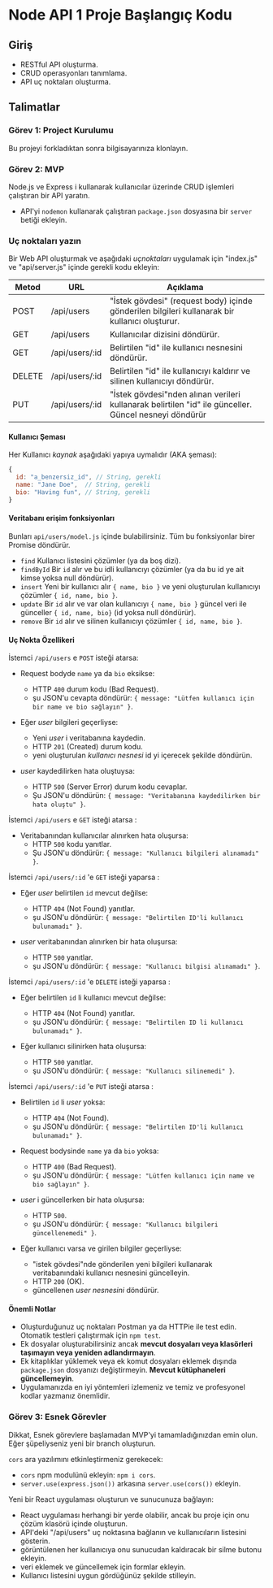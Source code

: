 # Node API 1 Proje Başlangıç Kodu

## Giriş

- RESTful API oluşturma.
- CRUD operasyonları tanımlama.
- API uç noktaları oluşturma.

## Talimatlar

### Görev 1: Project Kurulumu

Bu projeyi forkladıktan sonra bilgisayarınıza klonlayın.

### Görev 2: MVP

Node.js ve Express i kullanarak kullanıcılar üzerinde CRUD işlemleri çalıştıran bir API yaratın.

- API'yi `nodemon` kullanarak çalıştıran `package.json` dosyasına bir `server` betiği ekleyin.

### Uç noktaları yazın

Bir Web API oluşturmak ve aşağıdaki _uçnoktaları_ uygulamak için "index.js" ve "api/server.js" içinde gerekli kodu ekleyin:

| Metod  | URL            | Açıklama                                                                                               |
| ------ | -------------- | ------------------------------------------------------------------------------------------------------ |
| POST   | /api/users     | "İstek gövdesi" (request body) içinde gönderilen bilgileri kullanarak bir kullanıcı oluşturur.         |
| GET    | /api/users     | Kullanıcılar dizisini döndürür.                                                                        |
| GET    | /api/users/:id | Belirtilen "id" ile kullanıcı nesnesini döndürür.                                                      |
| DELETE | /api/users/:id | Belirtilen "id" ile kullanıcıyı kaldırır ve silinen kullanıcıyı döndürür.                              |
| PUT    | /api/users/:id | "İstek gövdesi"nden alınan verileri kullanarak belirtilen "id" ile günceller. Güncel nesneyi döndürür  |

#### Kullanıcı Şeması

Her Kullanıcı _kaynak_ aşağıdaki yapıya uymalıdır (AKA şeması):

```js
{
  id: "a_benzersiz_id", // String, gerekli
  name: "Jane Doe",  // String, gerekli
  bio: "Having fun", // String, gerekli
}
```

#### Veritabanı erişim fonksiyonları

Bunları `api/users/model.js` içinde bulabilirsiniz. Tüm bu fonksiyonlar birer Promise döndürür.

- `find` Kullanıcı listesini çözümler (ya da boş dizi).
- `findById` Bir `id` alır ve bu idli kullanıcıyı çözümler (ya da bu id ye ait kimse yoksa null döndürür).
- `insert` Yeni bir kullanıcı alır `{ name, bio }` ve yeni oluşturulan kullanıcıyı çözümler `{ id, name, bio }`.
- `update` Bir `id` alır ve var olan kullanıcıyı `{ name, bio }` güncel veri ile günceller `{ id, name, bio}` (id yoksa null döndürür).
- `remove` Bir `id` alır ve silinen kullanıcıyı çözümler `{ id, name, bio }`.

#### Uç Nokta Özellikeri

İstemci `/api/users` e `POST` isteği atarsa:

- Request bodyde `name` ya da  `bio` eksikse:

  - HTTP `400` durum kodu (Bad Request).
  - şu JSON'u cevapta döndürür: `{ message: "Lütfen kullanıcı için bir name ve bio sağlayın" }`.

- Eğer _user_ bilgileri geçerliyse:

  - Yeni _user_ i veritabanına kaydedin.
  - HTTP `201` (Created) durum kodu.
  - yeni oluşturulan _kullanıcı nesnesi_ id yi içerecek şekilde döndürün.

- _user_ kaydedilirken hata oluştuysa:
  - HTTP `500` (Server Error) durum kodu cevaplar.
  - Şu JSON'u döndürün: `{ message: "Veritabanına kaydedilirken bir hata oluştu" }`.

İstemci `/api/users` e `GET` isteği atarsa :

- Veritabanından kullanıcılar alınırken hata oluşursa:
  - HTTP `500` kodu yanıtlar.
  - Şu JSON'u döndürür: `{ message: "Kullanıcı bilgileri alınamadı" }`.

İstemci `/api/users/:id` 'e  `GET` isteği yaparsa :

- Eğer _user_ belirtilen `id` mevcut değilse:

  - HTTP `404` (Not Found) yanıtlar.
  - şu JSON'u döndürür: `{ message: "Belirtilen ID'li kullanıcı bulunamadı" }`.

- _user_ veritabanından alınırken bir hata oluşursa:
  - HTTP `500` yanıtlar.
  - şu JSON'u döndürür: `{ message: "Kullanıcı bilgisi alınamadı" }`.

İstemci `/api/users/:id` 'e `DELETE` isteği yaparsa :

- Eğer belirtilen `id` li kullanıcı mevcut değilse:

  - HTTP `404` (Not Found) yanıtlar.
  - şu JSON'u döndürür: `{ message: "Belirtilen ID li kullanıcı bulunamadı" }`.

- Eğer kullanıcı silinirken hata oluşursa:
  - HTTP `500` yanıtlar.
  - şu JSON'u döndürür: `{ message: "Kullanıcı silinemedi" }`.

İstemci `/api/users/:id` 'e  `PUT` isteği atarsa :

- Belirtilen `id` li _user_ yoksa:

  - HTTP `404` (Not Found).
  - şu JSON'u döndürür: `{ message: "Belirtilen ID'li kullanıcı bulunamadı" }`.

- Request bodysinde  `name` ya da `bio` yoksa:

  - HTTP `400` (Bad Request).
  - şu JSON'u döndürür: `{ message: "Lütfen kullanıcı için name ve bio sağlayın" }`.

- _user_ i güncellerken bir hata oluşursa:

  - HTTP `500`.
  - şu JSON'u döndürür: `{ message: "Kullanıcı bilgileri güncellenemedi" }`.

- Eğer kullanıcı varsa ve girilen bilgiler geçerliyse:

  - "istek gövdesi"nde gönderilen yeni bilgileri kullanarak veritabanındaki kullanıcı nesnesini güncelleyin.
  - HTTP `200` (OK).
  - güncellenen _user nesnesini_ döndürür.

#### Önemli Notlar

- Oluşturduğunuz uç noktaları Postman ya da HTTPie ile test edin.  Otomatik testleri çalıştırmak için `npm test`.
- Ek dosyalar oluşturabilirsiniz ancak **mevcut dosyaları veya klasörleri taşımayın veya yeniden adlandırmayın**.
- Ek kitaplıklar yüklemek veya ek komut dosyaları eklemek dışında `package.json` dosyanızı değiştirmeyin. **Mevcut kütüphaneleri güncellemeyin**.
- Uygulamanızda en iyi yöntemleri izlemeniz ve temiz ve profesyonel kodlar yazmanız önemlidir.

### Görev 3: Esnek Görevler

Dikkat, Esnek görevlere başlamadan MVP'yi tamamladığınızdan emin olun. Eğer şüpeliyseniz yeni bir branch oluşturun.

`cors` ara yazılımını etkinleştirmeniz gerekecek:

- `cors` npm modulünü ekleyin: `npm i cors`.
- `server.use(express.json())` arkasına `server.use(cors())` ekleyin.

Yeni bir React uygulaması oluşturun ve sunucunuza bağlayın:

- React uygulaması herhangi bir yerde olabilir, ancak bu proje için onu çözüm klasörü içinde oluşturun.
- API'deki "/api/users" uç noktasına bağlanın ve kullanıcıların listesini gösterin.
- görüntülenen her kullanıcıya onu sunucudan kaldıracak bir silme butonu ekleyin.
- veri eklemek ve güncellemek için formlar ekleyin.
- Kullanıcı listesini uygun gördüğünüz şekilde stilleyin.

